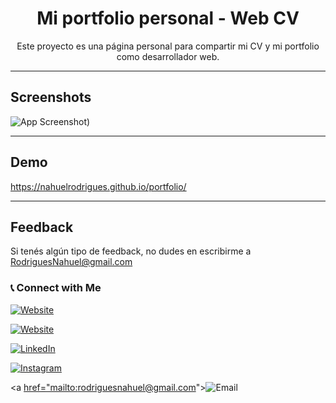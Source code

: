<h1 align="center">Mi portfolio personal - Web CV</h1>

<p align="center">Este proyecto es una página personal para compartir mi CV y mi portfolio como desarrollador web.</p>

<hr>

## Screenshots

![App Screenshot]([https://res.cloudinary.com/naweb/image/upload/v1629468944/portfolio_cpsywj.png))

<hr>

## Demo 

https://nahuelrodrigues.github.io/portfolio/

<hr>

## Feedback

Si tenés algún tipo  de feedback, no dudes en escribirme a RodriguesNahuel@gmail.com

<h3> 📞  Connect with Me </h3>

<p align="center">

<a href="[https://nahuelrodrigues.github.io/portfolio/](https://nahuelrodrigues.github.io/portfolio/)"><img alt="Website" src="[https://img.shields.io/badge/nahuelrodrigues.github.io/portfolio/-black?style=flat-square&logo=google-chrome](https://img.shields.io/badge/nahuelrodrigues.github.io/portfolio/-black?style=flat-square&logo=google-chrome)"></a>

<a href="[https://ninio.com.ar/](https://ninio.com.ar/)"><img alt="Website" src="[https://img.shields.io/badge/ninio.com.ar-black?style=flat-square&logo=google-chrome](https://img.shields.io/badge/ninio.com.ar-black?style=flat-square&logo=google-chrome)"></a>

<a href="[https://www.linkedin.com/in/nahuel-rodrigues-7b482b67/](https://www.linkedin.com/in/nahuel-rodrigues-7b482b67/)"><img alt="LinkedIn" src="[https://img.shields.io/badge/LinkedIn-Nahuel Rodrigues-blue?style=flat-square&logo=linkedin](https://img.shields.io/badge/LinkedIn-Nahuel%20Rodrigues-blue?style=flat-square&logo=linkedin)"></a>

<a href="[https://www.instagram.com/ninioninianinie/](https://www.instagram.com/ninioninianinie/)"><img alt="Instagram" src="[https://img.shields.io/badge/Instagram-ninioninianinie-black?style=flat-square&logo=instagram](https://img.shields.io/badge/Instagram-ninioninianinie-black?style=flat-square&logo=instagram)"></a>

<a [href="mailto:rodriguesnahuel@gmail.com](mailto:href=%22mailto:rodriguesnahuel@gmail.com)"><img alt="Email" src="[https://img.shields.io/badge/Email-rodriguesnahuel@gmail.com-blue?style=flat-square&logo=gmail](https://img.shields.io/badge/Email-rodriguesnahuel@gmail.com-blue?style=flat-square&logo=gmail)"></a>

</p>
